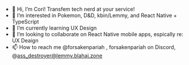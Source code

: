- 👋 Hi, I’m Cori! Transfem tech nerd at your service!
- 👀 I’m interested in Pokemon, D&D, kbin/Lemmy, and React Native + TypeScript
- 🌱 I’m currently learning UX Design
- 💞️ I’m looking to collaborate on React Native mobile apps, espically re: UX Deaign
- 📫 How to reach me @forsakenpariah , forsakenpariah on Discord, @ass_destroyer@lemmy.blahaj.zone
